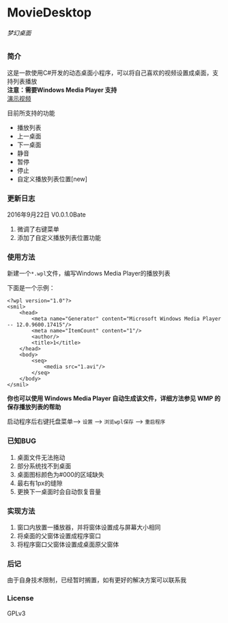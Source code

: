 # MovieDesktop
###### 梦幻桌面

### 简介
这是一款使用C#开发的动态桌面小程序，可以将自己喜欢的视频设置成桌面，支持列表播放<br>
**注意：需要Windows Media Player 支持** <br>
[演示视频](http://www.bilibili.com/video/av2304939/)<br>

目前所支持的功能
* 播放列表
* 上一桌面
* 下一桌面
* 静音
* 暂停
* 停止
* 自定义播放列表位置\[new\]

### 更新日志
2016年9月22日 V0.0.1.0Bate
1. 微调了右键菜单
2. 添加了自定义播放列表位置功能

### 使用方法

新建一个`*.wpl`文件，编写Windows Media Player的播放列表<br>

下面是一个示例：<br>
~~~~
<?wpl version="1.0"?>
<smil>
    <head>
        <meta name="Generator" content="Microsoft Windows Media Player -- 12.0.9600.17415"/>
        <meta name="ItemCount" content="1"/>
        <author/>
        <title>1</title>
    </head>
    <body>
        <seq>
            <media src="1.avi"/>
        </seq>
    </body>
</smil>
~~~~
**你也可以使用 Windows Media Player 自动生成该文件，详细方法参见 WMP 的保存播放列表的帮助**

启动程序后右键托盘菜单--> `设置` --> `浏览wpl保存` --> `重启程序`

### 已知BUG
1. 桌面文件无法拖动
2. 部分系统找不到桌面
3. 桌面图标颜色为#000的区域缺失
4. 最右有1px的缝隙
5. 更换下一桌面时会自动恢复音量

### 实现方法
1. 窗口内放置一播放器，并将窗体设置成与屏幕大小相同
2. 将桌面的父窗体设置成程序窗口
3. 将程序窗口父窗体设置成桌面原父窗体

### 后记
由于自身技术限制，已经暂时搁置，如有更好的解决方案可以联系我

### License
GPLv3